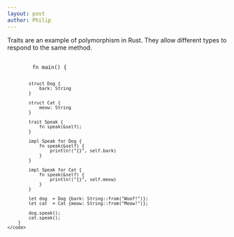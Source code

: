```yaml
---
layout: post
author: Philip
---
```

<p class="text-3xl">
Traits are an example of polymorphism in Rust. They allow different types to respond to the same method.
</p>

<div class="w-full">
<pre>
    <code class="language-rust">
        fn main() {

            struct Dog {
                bark: String
            }

            struct Cat {
                meow: String
            }

            trait Speak {
                fn speak(&self);
            }

            impl Speak for Dog {
                fn speak(&self) {
                    println!("{}", self.bark)
                }
            }

            impl Speak for Cat {
                fn speak(&self) {
                    println!("{}", self.meow)
                }
            }

            let dog  = Dog {bark: String::from("Woof!")};
            let cat  = Cat {meow: String::from("Meow!")};

            dog.speak();
            cat.speak();
        }
    </code>
</pre>
</div>